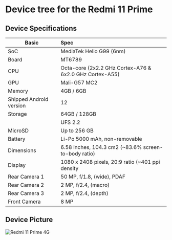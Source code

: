 # Device tree for the Redmi 11 Prime

## Device Specifications

| Basic                   | Spec                                                        |
| ----------------------- | :---------------------------------------------------------- |
| SoC                     | MediaTek Helio G99 (6nm)                                    |
| Board                   | MT6789                                                      |
| CPU                     | Octa-core (2x2.2 GHz Cortex-A76 & 6x2.0 GHz Cortex-A55)     |
| GPU                     | Mali-G57 MC2                                                |
| Memory                  | 4GB / 6GB                                                   |
| Shipped Android version | 12                                                          |
| Storage                 | 64GB / 128GB                                                |
|                         |      UFS 2.2                                                |
| MicroSD                 | Up to 256 GB                                                |
| Battery                 | Li-Po 5000 mAh, non-removable                               |
| Dimensions              | 6.58 inches, 104.3 cm2 (~83.6% screen-to-body ratio)        |                                   |
| Display                 | 1080 x 2408 pixels, 20:9 ratio (~401 ppi density            |
| Rear Camera 1           | 50 MP, f/1.8, (wide), PDAF                                  |
| Rear Camera 2           | 2 MP, f/2.4, (macro)                                        |
| Rear Camera 3           | 2 MP, f/2.4, (depth)                                        |
| Front Camera            | 8 MP                                                        |


## Device Picture

![Redmi 11 Prime 4G](https://fdn2.gsmarena.com/vv/pics/xiaomi/xiaomi-redmi-11-prime-4g-1.jpg)

